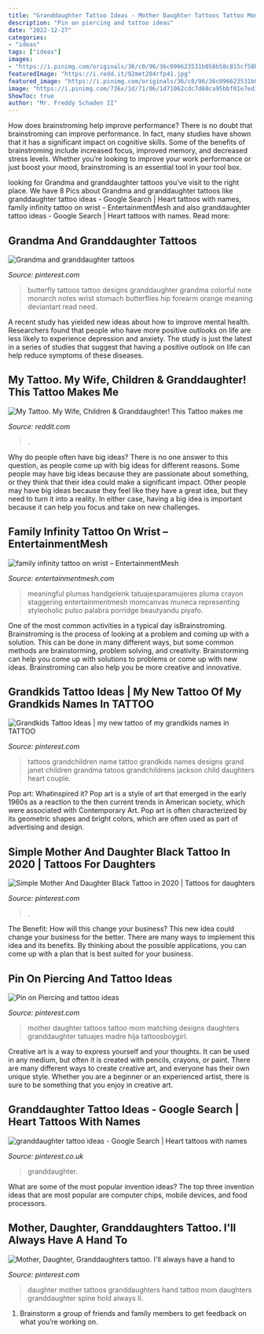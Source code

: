 ```yaml
---
title: "Granddaughter Tattoo Ideas - Mother Daughter Tattoos Tattoo Mom Matching Designs Daughters Granddaughter Tatuajes Madre Hija Tattoosboygirl"
description: "Pin on piercing and tattoo ideas"
date: "2022-12-27"
categories:
- "ideas"
tags: ["ideas"]
images:
- "https://i.pinimg.com/originals/36/c0/96/36c096623531b058b58c815cf58b5092.jpg"
featuredImage: "https://i.redd.it/92met204rfp41.jpg"
featured_image: "https://i.pinimg.com/originals/36/c0/96/36c096623531b058b58c815cf58b5092.jpg"
image: "https://i.pinimg.com/736x/1d/71/06/1d71062cdc7d60ca95bbf01e7ed3c3c7.jpg"
ShowToc: true
author: "Mr. Freddy Schaden II"
---
```



How does brainstroming help improve performance?
There is no doubt that brainstroming can improve performance. In fact, many studies have shown that it has a significant impact on cognitive skills. Some of the benefits of brainstroming include increased focus, improved memory, and decreased stress levels. Whether you’re looking to improve your work performance or just boost your mood, brainstroming is an essential tool in your tool box.

	

		
looking for Grandma and granddaughter tattoos you've visit to the right place. We have 8 Pics about Grandma and granddaughter tattoos like granddaughter tattoo ideas - Google Search | Heart tattoos with names, family infinity tattoo on wrist – EntertainmentMesh and also granddaughter tattoo ideas - Google Search | Heart tattoos with names. Read more:
		
    
## Grandma And Granddaughter Tattoos

<img loading=lazy src="https://i.pinimg.com/236x/39/6f/8f/396f8f5ad8c94fe116979c3311d877b8--butterfly-music-colorful-butterfly-tattoo.jpg?nii=t" onerror="this.onerror=null;this.src='https://tse2.mm.bing.net/th?id=OIP.u-_2r2y84lxaSw2ZwAGPRwDHEs&amp;pid=15.1';" alt="Grandma and granddaughter tattoos">

_Source: pinterest.com_

>butterfly tattoos tattoo designs granddaughter grandma colorful note monarch notes wrist stomach butterflies hip forearm orange meaning deviantart read need. 

	

A recent study has yielded new ideas about how to improve mental health. Researchers found that people who have more positive outlooks on life are less likely to experience depression and anxiety. The study is just the latest in a series of studies that suggest that having a positive outlook on life can help reduce symptoms of these diseases.

    
## My Tattoo. My Wife, Children &amp; Granddaughter! This Tattoo Makes Me

<img loading=lazy src="https://i.redd.it/92met204rfp41.jpg" onerror="this.onerror=null;this.src='https://tse2.mm.bing.net/th?id=OIP.Lqe8IMWZyui3kWhSX_tGWAHaGW&amp;pid=15.1';" alt="My Tattoo. My Wife, Children &amp; Granddaughter! This Tattoo makes me">

_Source: reddit.com_

>. 

	

Why do people often have big ideas?
There is no one answer to this question, as people come up with big ideas for different reasons. Some people may have big ideas because they are passionate about something, or they think that their idea could make a significant impact. Other people may have big ideas because they feel like they have a great idea, but they need to turn it into a reality. In either case, having a big idea is important because it can help you focus and take on new challenges.

    
## Family Infinity Tattoo On Wrist – EntertainmentMesh

<img loading=lazy src="https://www.entertainmentmesh.com/wp-content/uploads/2018/07/family-infinity-tattoo-on-wrist.jpg" onerror="this.onerror=null;this.src='https://tse1.mm.bing.net/th?id=OIP.FwPpdx1pHwp26pdnZJZelwHaHa&amp;pid=15.1';" alt="family infinity tattoo on wrist – EntertainmentMesh">

_Source: entertainmentmesh.com_

>meaningful plumas handgelenk tatuajesparamujeres pluma crayon staggering entertainmentmesh momcanvas muneca representing styleoholic pulso palabra porridge beautyandu piyafo. 

	

One of the most common activities in a typical day isBrainstroming. Brainstroming is the process of looking at a problem and coming up with a solution. This can be done in many different ways, but some common methods are brainstorming, problem solving, and creativity. Brainstorming can help you come up with solutions to problems or come up with new ideas. Brainstroming can also help you be more creative and innovative.

    
## Grandkids Tattoo Ideas | My New Tattoo Of My Grandkids Names In TATTOO

<img loading=lazy src="https://s-media-cache-ak0.pinimg.com/736x/59/98/41/5998416490e2ad4af1a092cc910e2974.jpg" onerror="this.onerror=null;this.src='https://tse4.mm.bing.net/th?id=OIP.6j72d4yAEcc2Kuwna56TGQHaFi&amp;pid=15.1';" alt="Grandkids Tattoo Ideas | my new tattoo of my grandkids names in TATTOO">

_Source: pinterest.com_

>tattoos grandchildren name tattoo grandkids names designs grand janet children grandma tatoos grandchildrens jackson child daughters heart couple. 

	

Pop art: Whatinspired it?
Pop art is a style of art that emerged in the early 1960s as a reaction to the then current trends in American society, which were associated with Contemporary Art. Pop art is often characterized by its geometric shapes and bright colors, which are often used as part of advertising and design.

    
## Simple Mother And Daughter Black Tattoo In 2020 | Tattoos For Daughters

<img loading=lazy src="https://i.pinimg.com/736x/0e/d9/2b/0ed92b9b585edd90f3ef0c423b0da6fa.jpg" onerror="this.onerror=null;this.src='https://tse3.mm.bing.net/th?id=OIP.laDh42fFo4q9rPx2qNlIFAHaQ4&amp;pid=15.1';" alt="Simple Mother And Daughter Black Tattoo in 2020 | Tattoos for daughters">

_Source: pinterest.com_

>. 

	

The Benefit: How will this change your business?
This new idea could change your business for the better. There are many ways to implement this idea and its benefits. By thinking about the possible applications, you can come up with a plan that is best suited for your business.

    
## Pin On Piercing And Tattoo Ideas

<img loading=lazy src="https://i.pinimg.com/736x/1d/71/06/1d71062cdc7d60ca95bbf01e7ed3c3c7.jpg" onerror="this.onerror=null;this.src='https://tse1.mm.bing.net/th?id=OIP.wn6149G3iv7Oq3DbscF_4wHaHW&amp;pid=15.1';" alt="Pin on Piercing and tattoo ideas">

_Source: pinterest.com_

>mother daughter tattoos tattoo mom matching designs daughters granddaughter tatuajes madre hija tattoosboygirl. 

	

Creative art is a way to express yourself and your thoughts. It can be used in any medium, but often it is created with pencils, crayons, or paint. There are many different ways to create creative art, and everyone has their own unique style. Whether you are a beginner or an experienced artist, there is sure to be something that you enjoy in creative art.

    
## Granddaughter Tattoo Ideas - Google Search | Heart Tattoos With Names

<img loading=lazy src="https://i.pinimg.com/originals/36/c0/96/36c096623531b058b58c815cf58b5092.jpg" onerror="this.onerror=null;this.src='https://tse1.mm.bing.net/th?id=OIP.gWOjI1t9F6VGBFQ6JsJ4bwAAAA&amp;pid=15.1';" alt="granddaughter tattoo ideas - Google Search | Heart tattoos with names">

_Source: pinterest.co.uk_

>granddaughter. 

	

What are some of the most popular invention ideas?
The top three invention ideas that are most popular are computer chips, mobile devices, and food processors.

    
## Mother, Daughter, Granddaughters Tattoo. I&#039;ll Always Have A Hand To

<img loading=lazy src="https://i.pinimg.com/736x/fb/16/96/fb1696f5247946796dc796df0338993f.jpg" onerror="this.onerror=null;this.src='https://tse3.mm.bing.net/th?id=OIP.mDcbZlm_G-9rbMO4EclgAQHaNJ&amp;pid=15.1';" alt="Mother, Daughter, Granddaughters tattoo. I&#039;ll always have a hand to">

_Source: pinterest.com_

>daughter mother tattoos granddaughters hand tattoo mom daughters granddaughter spine hold always ll. 

	

1. Brainstorm a group of friends and family members to get feedback on what you’re working on.

